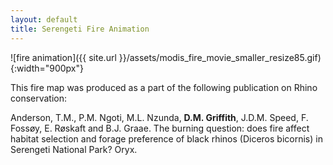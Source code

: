 ```yaml
---
layout: default
title: Serengeti Fire Animation
---
```


![fire animation]({{ site.url }}/assets/modis_fire_movie_smaller_resize85.gif){:width="900px"}

This fire map was produced as a part of the following publication on Rhino conservation:

Anderson, T.M., P.M. Ngoti, M.L. Nzunda, **D.M. Griffith**, J.D.M. Speed, F. Fossøy, E. Røskaft and B.J. Graae. The burning question: does fire affect habitat selection and forage preference of black rhinos (Diceros bicornis) in Serengeti National Park? Oryx.
